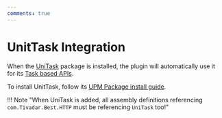 ```yaml
---
comments: true
---
```


# UnitTask Integration

When the [UniTask](https://github.com/Cysharp/UniTask) package is installed, the plugin will automatically use it for its [Task based APIs](../getting-started/index.md#async-await).

To install UnitTask, follow its [UPM Package install guide](https://github.com/Cysharp/UniTask#upm-package).

!!! Note "When UniTask is added, all assembly definitions referencing `com.Tivadar.Best.HTTP` must be referencing `UniTask` too!"